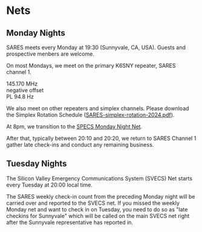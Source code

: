 # Nets

## Monday Nights

SARES meets every Monday at 19:30 (Sunnyvale, CA, USA). Guests and prospective menbers are welcome.

On most Mondays, we meet on the primary K6SNY repeater, SARES channel 1.

145.170 MHz  
negative offset  
PL 94.8 Hz

We also meet on other repeaters and simplex channels. Please download the Simplex Rotation Schedule ([SARES-simplex-rotation-2024.pdf](https://github.com/saresrg/Net-Control-Docs/releases/latest)).

At 8pm, we transition to the [SPECS Monday Night Net](https://www.specsnet.org/monday-night-net).

After that, typically between 20:10 and 20:20, we return to SARES Channel 1 gather late check-ins and conduct any remaining business.

## Tuesday Nights

The Silicon Valley Emergency Communications System (SVECS) Net starts every Tuesday at 20:00 local time.

The SARES weekly check-in count from the preceding Monday night will be carried over and reported to the SVECS net. If you missed the weekly Monday net and want to check in on Tuesday, you need to do so as "late checkins for Sunnyvale" which will be called on the main SVECS net right after the Sunnyvale representative has reported in.
